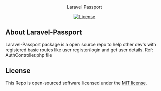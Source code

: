 <p align="center">Laravel Passport</p>

<p align="center">
<a href="https://packagist.org/packages/laravel/framework"><img src="https://poser.pugx.org/laravel/framework/license.svg" alt="License"></a>
</p>

## About Laravel-Passport

Laravel-Passport package is a open source repo to help other dev's with registered basic routes like user register/login and get user details. Ref: AuthController.php file

## License

This Repo is open-sourced software licensed under the [MIT license](https://opensource.org/licenses/MIT).
